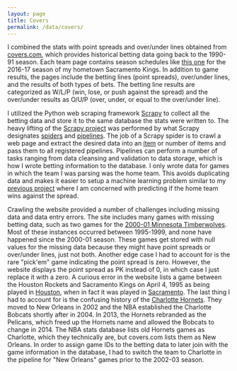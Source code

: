 ```yaml
---
layout: page
title: Covers
permalink: /data/covers/
---
```


I combined the stats with point spreads and over/under lines obtained from [covers.com](http://covers.com), which provides historical betting data going back to the 1990-91 season. Each team page contains season schedules like [this one](http://www.covers.com/pageLoader/pageLoader.aspx?page=/data/nba/teams/pastresults/2016-2017/team403975.html) for the 2016-17 season of my hometown Sacramento Kings. In addition to game results, the pages include the betting lines (point spreads), over/under lines, and the results of both types of bets. The betting line results are categorized as W/L/P (win, lose, or push against the spread) and the over/under results as O/U/P (over, under, or equal to the over/under line).

I utilized the Python web scraping framework [Scrapy](https://scrapy.org/) to collect all the betting data and store it to the same database the stats were written to. The heavy lifting of the [Scrapy project](https://github.com/klane/databall/tree/master/covers) was performed by what Scrapy designates [spiders](https://doc.scrapy.org/en/latest/topics/spiders.html) and [pipelines](https://doc.scrapy.org/en/latest/topics/item-pipeline.html). The job of a Scrapy spider is to crawl a web page and extract the desired data into an [item](https://doc.scrapy.org/en/latest/topics/items.html) or number of items and pass them to all registered pipelines. Pipelines can perform a number of tasks ranging from data cleansing and validation to data storage, which is how I wrote betting information to the database. I only wrote data for games in which the team I was parsing was the home team. This avoids duplicating data and makes it easier to setup a machine learning problem similar to my [previous project](https://klane.github.io/databall1/) where I am concerned with predicting if the home team wins against the spread.

Crawling the website provided a number of challenges including missing data and data entry errors. The site includes many games with missing betting data, such as two games for the [2000-01 Minnesota Timberwolves](http://www.covers.com/pageLoader/pageLoader.aspx?page=/data/nba/teams/pastresults/2000-2001/team403995.html). Most of these instances occurred between 1995-1999, and none have happened since the 2000-01 season. These games get stored with null values for the missing data because they might have point spreads or over/under lines, just not both. Another edge case I had to account for is the rare "pick'em" game indicating the point spread is zero. However, the website displays the point spread as PK instead of 0, in which case I just replace it with a zero. A curious error in the website lists a game between the Houston Rockets and Sacramento Kings on April 4, 1995 as being played in [Houston](http://www.covers.com/pageLoader/pageLoader.aspx?page=/data/nba/teams/pastresults/1994-1995/team403975.html), when in fact it was played in [Sacramento](https://www.basketball-reference.com/boxscores/199504040SAC.html). The last thing I had to account for is the confusing history of the [Charlotte Hornets](https://en.wikipedia.org/wiki/Charlotte_Hornets). They moved to New Orleans in 2002 and the NBA established the Charlotte Bobcats shortly after in 2004. In 2013, the Hornets rebranded as the Pelicans, which freed up the Hornets name and allowed the Bobcats to change in 2014. The NBA stats database lists old Hornets games as Charlotte, which they technically are, but covers.com lists them as New Orleans. In order to assign game IDs to the betting data to later join with the game information in the database, I had to switch the team to Charlotte in the pipeline for "New Orleans" games prior to the 2002-03 season.

